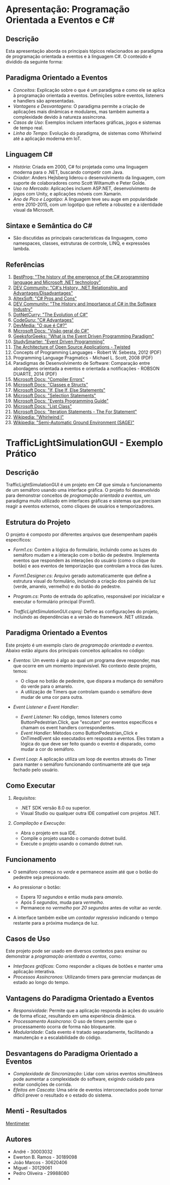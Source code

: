 # Apresentação: Programação Orientada a Eventos e C#

## Descrição
Esta apresentação aborda os principais tópicos relacionados ao paradigma de programação orientada a eventos e à linguagem C#. O conteúdo é dividido da seguinte forma:

## Paradigma Orientado a Eventos

- *Conceitos*: Explicação sobre o que é um paradigma e como ele se aplica à programação orientada a eventos. Definições sobre eventos, listeners e handlers são apresentadas.
- *Vantagens e Desvantagens*: O paradigma permite a criação de aplicações mais dinâmicas e modulares, mas também aumenta a complexidade devido à natureza assíncrona.
- *Casos de Uso*: Exemplos incluem interfaces gráficas, jogos e sistemas de tempo real.
- *Linha do Tempo*: Evolução do paradigma, de sistemas como Whirlwind até a aplicação moderna em IoT.

## Linguagem C#

- *História*: Criada em 2000, C# foi projetada como uma linguagem moderna para o .NET, buscando competir com Java.
- *Criador*: Anders Hejlsberg liderou o desenvolvimento da linguagem, com suporte de colaboradores como Scott Wiltamuth e Peter Golde.
- *Uso no Mercado*: Aplicações incluem ASP.NET, desenvolvimento de jogos com Unity, e aplicações móveis com Xamarin.
- *Ano de Pico e Logotipo*: A linguagem teve seu auge em popularidade entre 2010-2015, com um logotipo que reflete a robustez e a identidade visual da Microsoft.

## Sintaxe e Semântica do C#

- São discutidas as principais características da linguagem, como namespaces, classes, estruturas de controle, LINQ, e expressões lambda.

## Referências

1. [BestProg: "The history of the emergence of the C# programming language and Microsoft .NET technology"](https://www.bestprog.net/en/2022/05/22/c-the-history-of-the-emergence-of-the-c-programming-language-and-microsoft-net-technology/)
2. [DEV Community: "C#'s History, .NET Relationship, and Advantages/Disadvantages"](https://dev.to/snelson723/cs-history-net-relationship-and-advantagesdisadvantages-102b)
3. [AltexSoft: "C# Pros and Cons"](https://www.altexsoft.com/blog/c-sharp-pros-and-cons/)
4. [DEV Community: "The History and Importance of C# in the Software Industry"](https://dev.to/dogaaydinn/the-history-and-importance-of-c-in-the-software-industry-if2)
5. [DotNetCurry: "The Evolution of C#"](https://www.dotnetcurry.com/csharp/1465/csharp-evolution)
6. [CodeGuru: "C# Advantages"](https://www.codeguru.com/csharp/c-sharp-advantages/)
7. [DevMedia: "O que é C#?"](https://www.devmedia.com.br/introducao-ao-c/1696)
8. [Microsoft Docs: "Visão geral do C#"](https://learn.microsoft.com/pt-br/dotnet/csharp/)
9. [GeeksforGeeks: "What is the Event Driven Programming Paradigm"](https://www.geeksforgeeks.org/what-is-the-event-driven-programming-paradigm/)
10. [StudySmarter: "Event Driven Programming"](https://www.studysmarter.co.uk/explanations/computer-science/computer-programming/event-driven-programming/)
11. [The Architecture of Open Source Applications - Twisted](https://aosabook.org/en/v2/twisted.html)
12. Concepts of Programming Languages - Robert W. Sebesta, 2012 (PDF)
13. Programming Language Pragmatics - Michael L. Scott, 2008 (PDF)
14. Paradigmas de Desenvolvimento de Software: Comparação entre abordagens orientada a eventos e orientada a notificações - ROBSON DUARTE, 2014 (PDF)
15. [Microsoft Docs: "Compiler Errors"](https://learn.microsoft.com/pt-br/dotnet/csharp/language-reference/compiler-messages/feature-version-errors)
16. [Microsoft Docs: "Classes e Structs"](https://learn.microsoft.com/pt-br/dotnet/csharp/programming-guide/classes-and-structs/)
17. [Microsoft Docs: "If, Else If, Else Statements"](https://learn.microsoft.com/en-us/training/modules/csharp-if-elseif-else/)
18. [Microsoft Docs: "Selection Statements"](https://learn.microsoft.com/pt-br/dotnet/csharp/language-reference/statements/selection-statements)
19. [Microsoft Docs: "Events Programming Guide"](https://learn.microsoft.com/pt-br/dotnet/csharp/programming-guide/events/)
20. [Microsoft Docs: "List<T> Class"](https://learn.microsoft.com/en-us/dotnet/api/system.collections.generic.list-1?view=net-8.0)
21. [Microsoft Docs: "Iteration Statements - The For Statement"](https://learn.microsoft.com/en-us/dotnet/csharp/language-reference/statements/iteration-statements#the-for-statement)
22. [Wikipedia: "Whirlwind I"](https://en.wikipedia.org/wiki/Whirlwind_I)
23. [Wikipedia: "Semi-Automatic Ground Environment (SAGE)"](https://en.wikipedia.org/wiki/Semi-Automatic_Ground_Environment)

# TrafficLightSimulationGUI - Exemplo Prático

## Descrição
TrafficLightSimulationGUI é um projeto em C# que simula o funcionamento de um semáforo usando uma interface gráfica. O projeto foi desenvolvido para demonstrar conceitos de *programação orientada a eventos*, um paradigma muito utilizado em interfaces gráficas e sistemas que precisam reagir a eventos externos, como cliques de usuários e temporizadores.

## Estrutura do Projeto
O projeto é composto por diferentes arquivos que desempenham papéis específicos:

- *Form1.cs*: Contém a lógica do formulário, incluindo como as luzes do semáforo mudam e a interação com o botão de pedestre. Implementa eventos que respondem às interações do usuário (como o clique do botão) e aos eventos de temporização que controlam a troca das luzes.
  
- *Form1.Designer.cs*: Arquivo gerado automaticamente que define a estrutura visual do formulário, incluindo a criação dos painéis de luz (verde, amarelo, vermelho) e do botão do pedestre.

- *Program.cs*: Ponto de entrada do aplicativo, responsável por inicializar e executar o formulário principal (Form1).

- *TrafficLightSimulationGUI.csproj*: Define as configurações do projeto, incluindo as dependências e a versão do framework .NET utilizada.

## Paradigma Orientado a Eventos
Este projeto é um exemplo claro de *programação orientada a eventos*. Abaixo estão alguns dos principais conceitos aplicados no código:

- *Eventos*: Um evento é algo ao qual um programa deve responder, mas que ocorre em um momento imprevisível. No contexto deste projeto, temos:
  - O clique no botão de pedestre, que dispara a mudança do semáforo do verde para o amarelo.
  - A utilização de Timers que controlam quando o semáforo deve mudar de uma cor para outra.

- *Event Listener e Event Handler*:
  - *Event Listener*: No código, temos listeners como ButtonPedestrian.Click, que "escutam" por eventos específicos e chamam os event handlers correspondentes.
  - *Event Handler*: Métodos como ButtonPedestrian_Click e OnTimedEvent são executados em resposta a eventos. Eles tratam a lógica do que deve ser feito quando o evento é disparado, como mudar a cor do semáforo.

- *Event Loop*: A aplicação utiliza um loop de eventos através do Timer para manter o semáforo funcionando continuamente até que seja fechado pelo usuário.

## Como Executar
1. *Requisitos*:
   - .NET SDK versão 8.0 ou superior.
   - Visual Studio ou qualquer outra IDE compatível com projetos .NET.

2. *Compilação e Execução*:
   - Abra o projeto em sua IDE.
   - Compile o projeto usando o comando dotnet build.
   - Execute o projeto usando o comando dotnet run.

## Funcionamento
- O semáforo começa no *verde* e permanece assim até que o botão do pedestre seja pressionado.
- Ao pressionar o botão:
  - Espera *10 segundos* e então muda para *amarelo*.
  - Após *5 segundos*, muda para *vermelho*.
  - Permanece no *vermelho* por *20 segundos* antes de voltar ao *verde*.
  
- A interface também exibe um *contador regressivo* indicando o tempo restante para a próxima mudança de luz.

## Casos de Uso
Este projeto pode ser usado em diversos contextos para ensinar ou demonstrar a *programação orientada a eventos*, como:
- *Interfaces gráficas*: Como responder a cliques de botões e manter uma aplicação interativa.
- *Processos Assíncronos*: Utilizando timers para gerenciar mudanças de estado ao longo do tempo.

## Vantagens do Paradigma Orientado a Eventos
- *Responsividade*: Permite que a aplicação responda às ações do usuário de forma eficaz, resultando em uma experiência dinâmica.
- *Processamento Assíncrono*: O uso de timers permite que o processamento ocorra de forma não bloqueante.
- *Modularidade*: Cada evento é tratado separadamente, facilitando a manutenção e a escalabilidade do código.

## Desvantagens do Paradigma Orientado a Eventos
- *Complexidade de Sincronização*: Lidar com vários eventos simultâneos pode aumentar a complexidade do software, exigindo cuidado para evitar condições de corrida.
- *Efeitos em Cascata*: Uma série de eventos interconectados pode tornar difícil prever o resultado e o estado do sistema.

## Menti - Resultados
[Mentimeter](https://www.mentimeter.com/app/presentation/n/alurvh2q1ged6gzrq4xzxahgi1v5rhi4/edit?question=xg42qoxv8rnf)

## Autores
- André - 30003032
- Ewerton B. Ramos - 30189098
- João Marcos - 30620406
- Miguel - 30129061
- Pedro Oliveira - 29988080
- 
